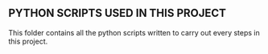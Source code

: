 ## PYTHON SCRIPTS USED IN THIS PROJECT
This folder contains all the python scripts written to carry out every steps in this project.
